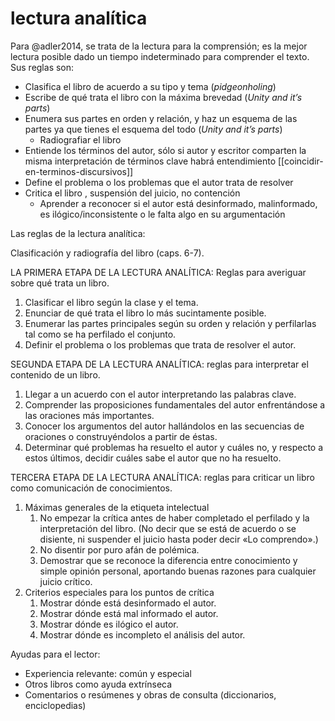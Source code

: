 # lectura analítica
Para @adler2014, se trata de la lectura para la comprensión; es la mejor lectura posible dado un tiempo indeterminado para comprender el texto. Sus reglas son:

- Clasifica el libro de acuerdo a su tipo y tema (*pidgeonholing*)
- Escribe de qué trata el libro con la máxima brevedad (*Unity and it’s parts*)
- Enumera sus partes en orden y relación, y haz un esquema de las partes ya que tienes el esquema del todo (*Unity and it’s parts*)
    - Radiografiar el libro
- Entiende los términos del autor, sólo si autor y escritor comparten la misma interpretación de términos clave habrá entendimiento [[coincidir-en-terminos-discursivos]]
- Define el problema o los problemas que el autor trata de resolver
- Critica el libro , suspensión del juicio, no contención
    - Aprender a reconocer si el autor está desinformado, malinformado, es ilógico/inconsistente o le falta algo en su argumentación 


Las reglas de la lectura analítica:

Clasificación y radiografía del libro (caps. 6-7).

LA PRIMERA ETAPA DE LA LECTURA ANALÍTICA: Reglas para averiguar sobre qué trata un libro.

1. Clasificar el libro según la clase y el tema.
2. Enunciar de qué trata el libro lo más sucintamente posible.
3. Enumerar las partes principales según su orden y relación y perfilarlas tal como se ha perfilado el conjunto.
4. Definir el problema o los problemas que trata de resolver el autor.

SEGUNDA ETAPA DE LA LECTURA ANALÍTICA:  reglas para interpretar el contenido de un libro.

1. Llegar a un acuerdo con el autor interpretando las palabras clave.
2. Comprender las proposiciones fundamentales del autor enfrentándose a las oraciones más importantes.
3. Conocer los argumentos del autor hallándolos en las secuencias de oraciones o construyéndolos a partir de éstas.
4. Determinar qué problemas ha resuelto el autor y cuáles no, y respecto a estos últimos, decidir cuáles sabe el autor que no ha resuelto.

TERCERA ETAPA DE LA LECTURA ANALÍTICA: reglas para criticar un libro como comunicación de conocimientos.

1. Máximas generales de la etiqueta intelectual
    1. No empezar la crítica antes de haber completado el perfilado y la interpretación del libro. (No decir que se está de acuerdo o se disiente, ni suspender el juicio hasta poder decir «Lo comprendo».)
    2. No disentir por puro afán de polémica.
    3. Demostrar que se reconoce la diferencia entre conocimiento y simple opinión personal, aportando buenas razones para cualquier juicio crítico.
2. Criterios especiales para los puntos de crítica
    1. Mostrar dónde está desinformado el autor.
    2. Mostrar dónde está mal informado el autor.
    3. Mostrar dónde es ilógico el autor.
    4. Mostrar dónde es incompleto el análisis del autor.

Ayudas para el lector:

- Experiencia relevante: común y especial
- Otros libros como ayuda extrínseca
- Comentarios o resúmenes y obras de consulta (diccionarios, enciclopedias)